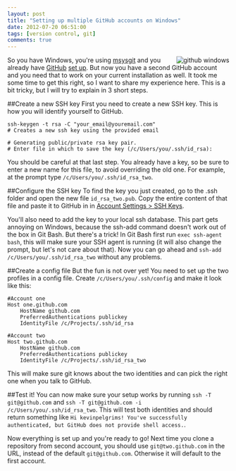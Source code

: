 ```yaml
---
layout: post
title: "Setting up multiple GitHub accounts on Windows"
date: 2012-07-20 06:51:00
tags: [version control, git]
comments: true
---
```

<img style="float: right;" alt="github windows" src="{{ site.baseurl }}/files/images/2012/07/github_windows.png" />

So you have Windows, you're using [msysgit](https://code.google.com/p/msysgit/) and you already have [GitHub](https://github.com/) [set up](https://help.github.com/articles/set-up-git). But now you have a second GitHub account and you need that to work on your current installation as well. It took me some time to get this right, so I want to share my experience here. This is a bit tricky, but I will try to explain in 3 short steps.

##Create a new SSH key
First you need to create a new SSH key. This is how you will identify yourself to GitHub.

    ssh-keygen -t rsa -C "your_email@youremail.com"
    # Creates a new ssh key using the provided email

    # Generating public/private rsa key pair.
    # Enter file in which to save the key (/c/Users/you/.ssh/id_rsa): 

You should be careful at that last step. You already have a key, so be sure to enter a new name for this file, to avoid overriding the old one. For example, at the prompt type `/c/Users/you/.ssh/id_rsa_two`.


##Configure the SSH key
To find the key you just created, go to the .ssh folder and open the new file `id_rsa_two.pub`. Copy the entire content of that file and paste it to GitHub in in [Account Settings > SSH Keys](https://github.com/settings/ssh).

You'll also need to add the key to your local ssh database. This part gets annoying on Windows, because the ssh-add command doesn't work out of the box in Git Bash. But there's a trick! In Git Bash first run `exec ssh-agent bash`, this will make sure your SSH agent is running (it will also change the prompt, but let's not care about that). Now you can go ahead and `ssh-add /c/Users/you/.ssh/id_rsa_two` without any problems.

##Create a config file
But the fun is not over yet! You need to set up the two profiles in a config file. Create `/c/Users/you/.ssh/config` and make it look like this:

    #Account one
    Host one.github.com
        HostName github.com
        PreferredAuthentications publickey
        IdentityFile /c/Projects/.ssh/id_rsa

    #Account two
    Host two.github.com
        HostName github.com
        PreferredAuthentications publickey
        IdentityFile /c/Projects/.ssh/id_rsa_two

This will make sure git knows about the two identities and can pick the right one when you talk to GitHub.

##Test it!
You can now make sure your setup works by running `ssh -T git@github.com` and `ssh -T git@github.com -i /c/Users/you/.ssh/id_rsa_two`. This will test both identities and should return something like `Hi kevinpelgrims! You've successfully authenticated, but GitHub does not provide shell access.`.

Now everything is set up and you're ready to go! Next time you clone a repository from second account, you should use `git@two.github.com` in the URL, instead of the default `git@github.com`. Otherwise it will default to the first account.
